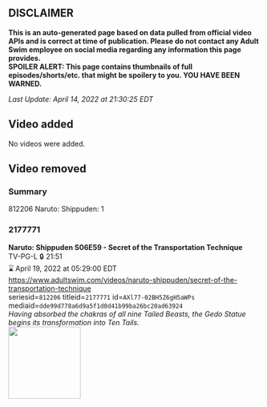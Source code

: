 ## DISCLAIMER
**This is an auto-generated page based on data pulled from official video APIs and is correct at time of publication. Please do not contact any Adult Swim employee on social media regarding any information this page provides.**  
**SPOILER ALERT: This page contains thumbnails of full episodes/shorts/etc. that might be spoilery to you. YOU HAVE BEEN WARNED.**  

_Last Update: April 14, 2022 at 21:30:25 EDT_
## Video added
No videos were added.  
## Video removed
### Summary
812206 Naruto: Shippuden: 1  
### 2177771
**Naruto: Shippuden S06E59 - Secret of the Transportation Technique**  
TV-PG-L 🔒 21:51  
⌛ April 19, 2022 at 05:29:00 EDT  
https://www.adultswim.com/videos/naruto-shippuden/secret-of-the-transportation-technique  
seriesid=`812206` titleid=`2177771` id=`AXl77-02BH5Z6gH5aWPs` mediaid=`dde99d778a6d9a5f1d0d41b99ba26bc20ad63924`  
_Having absorbed the chakras of all nine Tailed Beasts, the Gedo Statue begins its transformation into Ten Tails._  
<a href="https://media.cdn.adultswim.com/uploads/20210520/thumbnails/2_215201245400-NarutoShippuden_342_SecretOfTheTransportationTechnique.png"><img src="https://media.cdn.adultswim.com/uploads/20210520/thumbnails/2_215201245400-NarutoShippuden_342_SecretOfTheTransportationTechnique.png" height="144px" /></a>
